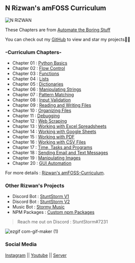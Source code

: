 ## N Rizwan's amFOSS Curriculum 

![N RIZWAN](https://user-images.githubusercontent.com/56226566/147807482-1d1104e4-ffb7-41da-bd93-a70caae81289.png)

These Chapters are from [Automate the Boring Stuff](https://automatetheboringstuff.com)


You can check out my [GitHub](https://github.com/StuntStorm/) to view and star my projects👍🏻

<iframe src="https://github.com/StuntStorm/amFOSS-Curriculum/blob/gh-pages/1.mp3" allow="autoplay" id="audio" style="display:none"></iframe>

### -Curriculum Chapters-



- Chapter 01 : [Python Basics](https://github.com/StuntStorm/amFOSS-Curriculum/tree/master/Chapter01)
- Chapter 02 : [Flow Control](https://github.com/StuntStorm/amFOSS-Curriculum/tree/master/Chapter02)
- Chapter 03 : [Functions](https://github.com/StuntStorm/amFOSS-Curriculum/tree/master/Chapter03)
- Chapter 04 : [Lists](https://github.com/StuntStorm/amFOSS-Curriculum/tree/master/Chapter04)
- Chapter 05 : [Dictionaries](https://github.com/StuntStorm/amFOSS-Curriculum/tree/master/Chapter05)
- Chapter 06 : [Manipulating Strings](https://github.com/StuntStorm/amFOSS-Curriculum/tree/master/Chapter06)
- Chapter 07 : [Pattern Matching](https://github.com/StuntStorm/amFOSS-Curriculum/tree/master/Chapter07)
- Chapter 08 : [Input Validation](https://github.com/StuntStorm/amFOSS-Curriculum/tree/master/Chapter08)
- Chapter 09 : [Reading and Writing Files](https://github.com/StuntStorm/amFOSS-Curriculum/tree/master/Chapter09)
- Chapter 10 : [Organizing Files ](https://github.com/StuntStorm/amFOSS-Curriculum/tree/master/Chapter10)
- Chapter 11 : [Debugging](https://github.com/StuntStorm/amFOSS-Curriculum/tree/master/Chapter11)
- Chapter 12 : [Web Scraping](https://github.com/StuntStorm/amFOSS-Curriculum/tree/master/Chapter12)
- Chapter 13 : [Working with Excel Spreadsheets](https://github.com/StuntStorm/amFOSS-Curriculum/tree/master/Chapter13)
- Chapter 14 : [Working with Google Sheets](https://github.com/StuntStorm/amFOSS-Curriculum/tree/master/Chapter14)
- Chapter 15 : [Working with PDF](https://github.com/StuntStorm/amFOSS-Curriculum/tree/master/Chapter15)
- Chapter 16 : [Working with CSV Files](https://github.com/StuntStorm/amFOSS-Curriculum/tree/master/Chapter16)
- Chapter 17 : [Time, Tasks and Programs](https://github.com/StuntStorm/amFOSS-Curriculum/tree/master/Chapter17)
- Chapter 18 : [Sending Email and Text Messages](https://github.com/StuntStorm/amFOSS-Curriculum/tree/master/Chapter18)
- Chapter 19 : [Manipulating Images](https://github.com/StuntStorm/amFOSS-Curriculum/tree/master/Chapter19)
- Chapter 20 : [GUI Automation](https://github.com/StuntStorm/amFOSS-Curriculum/tree/master/Chapter20)



For more details : [Rizwan's amFOSS-Curriculum](https://github.com/StuntStorm/amFOSS-Curriculum).

### Other Rizwan's Projects

- Discord Bot : [StuntStorm V1](https://discord.com/api/oauth2/authorize?client_id=850011982777417759&permissions=8&scope=bot)
- Discord Bot : [StuntStorm V2](https://discord.com/api/oauth2/authorize?client_id=917363779904352277&permissions=8&scope=bot)
- Music Bot : [Stormy Music](https://discord.com/oauth2/authorize?client_id=861440360664662027&permissions=70282305&scope=bot)
- NPM Packages : [Custom npm Packages](https://www.npmjs.com/~stuntstorm)


> Reach me out on Discord : StuntStorm#7231


![ezgif com-gif-maker (1)](https://user-images.githubusercontent.com/56226566/147406552-bf855410-39b5-4f8e-b4e0-af7b9bfdc634.gif)


### Social Media

[Instagram](https://www.instagram.com/rizwan.nizarudin_/) || [Youtube](https://www.youtube.com/c/StuntStormProduction) || [Server](https://discord.gg/zpTVBhz47J)
